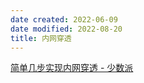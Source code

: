 ```yaml
---
date created: 2022-06-09
date modified: 2022-08-20
title: 内网穿透
---
```


[简单几步实现内网穿透 - 少数派](cubox://card?id=ff80808180d09c820180d7319f8107db)
